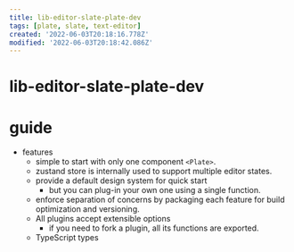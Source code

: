 ```yaml
---
title: lib-editor-slate-plate-dev
tags: [plate, slate, text-editor]
created: '2022-06-03T20:18:16.778Z'
modified: '2022-06-03T20:18:42.086Z'
---
```


# lib-editor-slate-plate-dev

# guide

- features
  - simple to start with only one component `<Plate>`.
  - zustand store is internally used to support multiple editor states.
  - provide a default design system for quick start 
    - but you can plug-in your own one using a single function.
  - enforce separation of concerns by packaging each feature for build optimization and versioning.
  - All plugins accept extensible options 
    - if you need to fork a plugin, all its functions are exported.
  - TypeScript types
